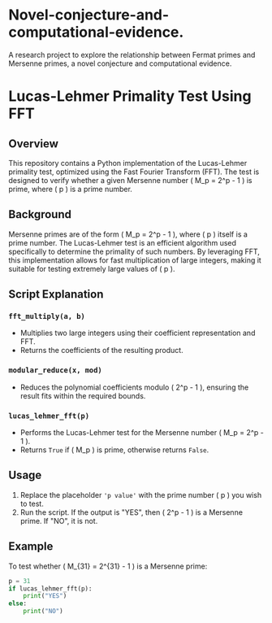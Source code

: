 # Novel-conjecture-and-computational-evidence.
A research project to explore the relationship between Fermat primes and Mersenne primes, a novel conjecture and computational evidence.
# Lucas-Lehmer Primality Test Using FFT

## Overview

This repository contains a Python implementation of the Lucas-Lehmer primality test, optimized using the Fast Fourier Transform (FFT). The test is designed to verify whether a given Mersenne number \( M_p = 2^p - 1 \) is prime, where \( p \) is a prime number.

## Background

Mersenne primes are of the form \( M_p = 2^p - 1 \), where \( p \) itself is a prime number. The Lucas-Lehmer test is an efficient algorithm used specifically to determine the primality of such numbers. By leveraging FFT, this implementation allows for fast multiplication of large integers, making it suitable for testing extremely large values of \( p \).

## Script Explanation

### `fft_multiply(a, b)`

- Multiplies two large integers using their coefficient representation and FFT.
- Returns the coefficients of the resulting product.

### `modular_reduce(x, mod)`

- Reduces the polynomial coefficients modulo \( 2^p - 1 \), ensuring the result fits within the required bounds.

### `lucas_lehmer_fft(p)`

- Performs the Lucas-Lehmer test for the Mersenne number \( M_p = 2^p - 1 \).
- Returns `True` if \( M_p \) is prime, otherwise returns `False`.

## Usage

1. Replace the placeholder `'p value'` with the prime number \( p \) you wish to test.
2. Run the script. If the output is "YES", then \( 2^p - 1 \) is a Mersenne prime. If "NO", it is not.

## Example

To test whether \( M_{31} = 2^{31} - 1 \) is a Mersenne prime:

```python
p = 31
if lucas_lehmer_fft(p):
    print("YES")
else:
    print("NO")

